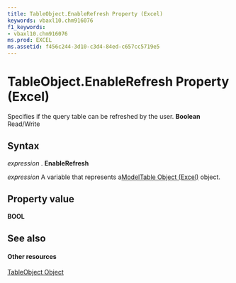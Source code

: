 ```yaml
---
title: TableObject.EnableRefresh Property (Excel)
keywords: vbaxl10.chm916076
f1_keywords:
- vbaxl10.chm916076
ms.prod: EXCEL
ms.assetid: f456c244-3d10-c3d4-84ed-c657cc5719e5
---
```



# TableObject.EnableRefresh Property (Excel)

Specifies if the query table can be refreshed by the user.  **Boolean** Read/Write


## Syntax

 _expression_ . **EnableRefresh**

 _expression_ A variable that represents a[ModelTable Object (Excel)](modeltable-object-excel.md) object.


## Property value

 **BOOL**


## See also


#### Other resources



[TableObject Object](modeltable-object-excel.md)

